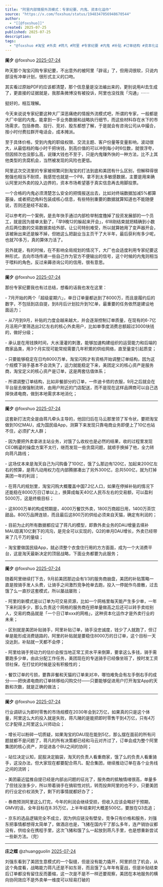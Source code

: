 ```yaml
---
title: "阿里内部情报外流模式：专家纪要、内鬼、资本化运作"
source: "https://x.com/foxshuo/status/1948347056948670544"
author:
  - "[[@foxshuo]]"
created: 2025-07-25
published: 2025-07-25
description:
tags:
  - "@foxshuo #淘宝 #外卖 #蒋凡 #阿里 #专家纪要 #内鬼 #补贴 #订单结构 #资本化运作"
---
```

**阑夕** @foxshuo [2025-07-24](https://x.com/foxshuo/status/1948347056948670544)

昨天那个淘宝闪购专家纪要，不出意外的被阿里「辟谣」了，但用词很软，只说内部没有冲单计划，很形式主义的口吻。

其实看过原始PDF的应该都清楚，那个信息量是没法编出来的，更别说用AI去生成了，更直接的证据就是，我那条微博没有被投诉，阿里也没找我「沟通」⋯⋯

挺好的，相互理解。

今天来说说专家纪要这种大厂深恶痛绝的情报外流模式吧，所谓的专家，一般都是大厂中层的内鬼，能拿到一手业务数据和战略执行细节，而这些材料存在水下的市场需求，包括券商、投行、竞对、股东都想了解，于是就会有咨询公司从中撮合，按小时付费拉群开电话会，成本摊派。

至于具体价格，受到内鬼的职级权限、交流主题、客户份量等变量影响，波动很大，从最低档的每小时千把块钱，到高价值的可以冲到每小时6位数，就很浮夸，但因频次也没那么高，说赚大钱也不至于，只是内鬼赚外快的一种方法，比不上其他类型的贪腐机会，当然被发现的风险也更低。

阿里这次交流里的专家被频繁问到淘宝的打法到底和美团有什么区别，但解释得很勉强也相当不耐烦，我感觉也就是一个P8，拿不到太多敏感数据，主要是用来确认阿里对外卖的投入边界的，资本市场希望基于真实信息再去用脚投票。

一个合格的内鬼必须清楚怎么安全的把情报送出去，比如对终端数据加减5%都算基操，或者把边角料包装成核心信息，有些特别重要的数据就算知道也不能随便说，否则还是经不起查。

可以参考的一个案例，是去年快手通过内部检举制度撸掉了投资发展部的一个员工，就是因为接单太勤了，「早9晚12的躲起来开会」，618刚结束就把精确到小数点后两位数的交易数据卖给外部，让公司特别难受，所以就算她用了变声器开会，该被揪出来还是躲不掉，但她这么把副业当主页干了大半年，最后获利有多少呢，也就70多万，真的算体力活了。

另外就是，有的时候，在不影响全局规划的情况下，大厂也会适度利用专家纪要这种形式，去向市场传递一些自己作为官方不便输出的信号，这个时候的内鬼则相当于喂料的角色，反过来薅咨询公司的信用，很有意思。




---

**阑夕** @foxshuo [2025-07-24](https://x.com/foxshuo/status/1948347472247652653)

那份专家纪要我也有过总结，想看的话我也发在这里：

\- 7月开始的两个「超级星期六」，单日订单量都达到了8000万，而且是履约后的数字，不包括到店自提，到8月后计划拉升到1亿单，最重要的任务依然是建设地面运力；

\- 从7月到9月，补贴的力度会越来越大，并会逐渐控制订单质量，在现有的6-7亿月活用户里筛选出2亿左右的核心外卖用户，比如单季度消费总额超过3000块钱的，做好分级；

\- 承认是在用钱换时间，大水漫灌的刺激，能够加速构建组织的运营能力和后端的商家品类，用3个月实现可能常规需要几年积累的供给网络，直至量变引起质变；

\- 只要能够稳定在日均8000万单，淘宝闪购才有资格开始调整订单结构，因为这个规模下骑手基本不会流失了，运力就能稳定下来，美团定义的核心资产是服务商，淘宝定义的核心资产是订单，这是两套估值体系；

\- 所谓调整订单结构，比如非餐部分的订单，一件迪卡侬的衣服，9月之后就会在平台层去做强制流转，由用户附近的门店配送，而不是现在这样品牌商可以自己选择快递电商，做到本地需求本地消化；

---

**阑夕** @foxshuo [2025-07-24](https://x.com/foxshuo/status/1948347546218492285)

这套新打法完全是由蒋凡牵头主导的，他回归后在马云那里领了军令状，要把淘宝做到10亿MAU，成为国民级App，测算下来发现只靠电商业务即便上了10亿也站不住，必须扩大人群；

\- 因为要把外卖拿进主站业务，对饿了么收权也是必然的结果，收的过程里发现CEO韩鎏的操盘方案不太行，继而发现一些贪腐问题，就顺手换掉了他，全力转向蒋凡路线；

\- 这场仗本来是淘天自己为闪购备了100亿，饿了么那边有120亿，加起来200亿左右的预算，是蒋凡动用权力在内部腾挪凑出了另外300亿，总共500亿，就为打掉美团一年的利润；

\- 在蒋凡的规划里，淘宝闪购大概覆盖中国7.2亿人口，如果在停掉补贴的情况下还能稳在8000万日订单以上，换算成每天40亿人民币左右的交易额，可以盈利5000万，这是终极目标；

\- 这8000万单的构成预期是，4000万餐饮外卖，1800万商超日用，1400万茶饮甜品，800万品牌连锁，而且最后这800万的供给必须来自天猫，确定有利润的；

\- 目前为止的所有数据都应证了蒋凡的模型，即靠外卖业务的DAU增量去填补MAU距离10亿剩下的鸿沟，是完全可以实现的，Q2的单月DAU增长，外卖已经带来了几千万的量级；

\- 淘宝要做国民级App，就必须整个衣食住行用的方方面面，成为一个大消费平台，这是淘天最新决定的顶层战略，下面业务都要为此服务；

---

**阑夕** @foxshuo [2025-07-24](https://x.com/foxshuo/status/1948347620533153894)

随着阿里继续打下去，9月前美团那边会有1/3的服务商崩盘，美团的补贴策略一直是按骑手发人头费，让骑手之间激烈竞争抢单去跑，投入一停就作鸟兽散，过去饿了么一直抄这套模式，所以屡战屡败；

\- 阿里的新模式是以订单为可交易资源，比如一个网格里每天能产生多少单，一年下来利润多少，那么负责这个网格的服务商在把单量做高之后还可以转手卖给别人，交易的商品就是「一个日订单xxx的网格」，这种资本化运作才是外卖行业的未来；

\- 区别就是美团补贴骑手，阿里补贴订单，骑手没忠诚度，钱少了人就跑了，但订单是能形成消费链路的，阿里的补贴就是要稳住8000万的日订单，这个目标一天没达到，补贴就一天都不会停；

\- 阿里给骑手劳动力的估价会按当地正常工资水平来倒算，要拿这么多钱，骑手需要跑多少单，由此分配工作任务，美团现在的专送骑手已经像坐班了，按时发工资领社保，在打仗的时候是没有积极性的；

\- 餐饮订单的亏损，要靠非餐和天猫的订单来对冲，哪怕难免会有左手倒右手的成分——把快递电商的订单转移给闪购交付——只要能够促进用户打开淘宝App的天数和次数，就是正确的做法；

---

**阑夕** @foxshuo [2025-07-24](https://x.com/foxshuo/status/1948347687881035986)

行业调研认为即时零售的市场规模在2030年会到2万亿，如果真的只是这个体量，阿里这么大的投入就是失败，蒋凡赌的是能把即时零售干到4万亿，只有4万亿才配得上阿里这么兴师动众；

\- 增长可以粉碎一切质疑，如果淘宝的DAU现在能到5亿，那么摆在面前的所有问题就都不是问题了，蒋凡的所有决策都已经和马云对齐过了，订单会成为整个阿里集团的核心资产，并促进各个BU之间的协同；

\- 站位决定认知，屁股决定脑袋，淘天的负责人看重商家，饿了么的负责人看重骑手，这没办法，但大家现在都要配合蒋凡、配合集团，继续推动订单在各个业务线之间的流转；

\- 美团最近猛推自提已经是内部出问题的征兆了，服务商的抵触情绪很高，单量多了但钱没涨多少，所以带着骑手在搞软性对抗，转而投奔阿里的也不少，只要美团的行业定价权消失了，剩下的事情就都好办了；

\- 券商预测阿里这么打完，今年的利润会继续受损，但收入应该会略好于预期，GMV的话，全年目标在8.35万亿，上半年结束时大概差500亿，要放在Q3去追；

\- 京东的选品逻辑完全不成立，因为供应链没有壁垒，竞争只有价格和服务，刘强东把事情都想得太简单了，做酒店也是，飞猪在国内干了那么多年，连产销协议都没有，供给全在携程手里，这次飞猪和饿了么一起放到蒋凡手里，也是想重新尝试一些新方法。（完）

---

**庄之蝶** @zhuangguolin [2025-07-24](https://x.com/zhuangguolin/status/1948352038162800796)

刘强东看到了美团生意模式的一个裂缝，但是没有能力撬开，阿里抓住了机会，从这个角度看，战略能力蒋凡还是不如东哥，而且饿了么年年有夏战，但是补贴结束后订单都没有留住反而萎缩，这一次是不是不一样还要观察，美团在本地服务的横向协同效应不是外卖单一维度可以轻易打破的
